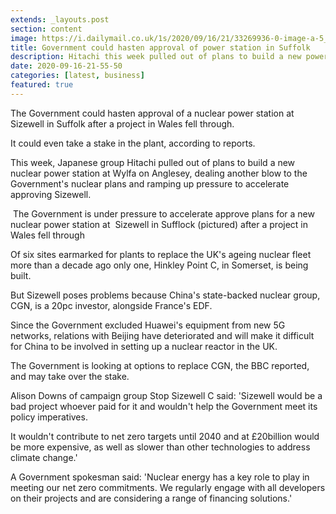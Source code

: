 ```yaml
---
extends: _layouts.post
section: content
image: https://i.dailymail.co.uk/1s/2020/09/16/21/33269936-0-image-a-5_1600287488501.jpg 
title: Government could hasten approval of power station in Suffolk 
description: Hitachi this week pulled out of plans to build a new power station at Wylfa on Anglesey, dealing a blow to the Governments nuclear plans and ramping up pressure to accelerate approving Sizewell. 
date: 2020-09-16-21-55-50 
categories: [latest, business] 
featured: true 
--- 
```

The Government could hasten approval of a nuclear power station at Sizewell in Suffolk after a project in Wales fell through.

It could even take a stake in the plant, according to reports. 

This week, Japanese group Hitachi pulled out of plans to build a new nuclear power station at Wylfa on Anglesey, dealing another blow to the Government's nuclear plans and ramping up pressure to accelerate approving Sizewell.

 The Government is under pressure to accelerate approve plans for a new nuclear power station at  Sizewell in Sufflock (pictured) after a project in Wales fell through

Of six sites earmarked for plants to replace the UK's ageing nuclear fleet more than a decade ago only one, Hinkley Point C, in Somerset, is being built.

But Sizewell poses problems because China's state-backed nuclear group, CGN, is a 20pc investor, alongside France's EDF.

Since the Government excluded Huawei's equipment from new 5G networks, relations with Beijing have deteriorated and will make it difficult for China to be involved in setting up a nuclear reactor in the UK.

The Government is looking at options to replace CGN, the BBC reported, and may take over the stake.

Alison Downs of campaign group Stop Sizewell C said: 'Sizewell would be a bad project whoever paid for it and wouldn't help the Government meet its policy imperatives. 

It wouldn't contribute to net zero targets until 2040 and at £20billion would be more expensive, as well as slower than other technologies to address climate change.'

A Government spokesman said: 'Nuclear energy has a key role to play in meeting our net zero commitments. We regularly engage with all developers on their projects and are considering a range of financing solutions.'

